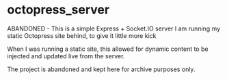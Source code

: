 # octopress_server
ABANDONED - This is a simple Express + Socket.IO server I am running my static Octopress site behind, to give it little more kick


When I was running a static site, this allowed for dynamic content to be injected and updated live from the server.

The project is abandoned and kept here for archive purposes only.
